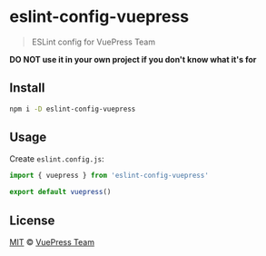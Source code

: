 # eslint-config-vuepress

> ESLint config for VuePress Team

**DO NOT use it in your own project if you don't know what it's for**

## Install

```sh
npm i -D eslint-config-vuepress
```

## Usage

Create `eslint.config.js`:

```js
import { vuepress } from 'eslint-config-vuepress'

export default vuepress()
```

## License

[MIT](https://github.com/vuepress/configs/blob/main/LICENSE) &copy; [VuePress Team](https://github.com/vuepress)
